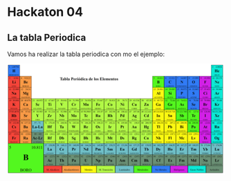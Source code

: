 # Hackaton 04

## La tabla Periodica

Vamos ha realizar la tabla periodica con mo el ejemplo:


![TablaPeriodica](TablaPeriodica.png)
